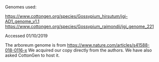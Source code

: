 Genomes used:

https://www.cottongen.org/species/Gossypium_hirsutum/jgi-AD1_genome_v1.1
https://www.cottongen.org/species/Gossypium_raimondii/jgi_genome_221

Accessed 01/10/2019

The arboreum genome is from https://www.nature.com/articles/s41588-018-0116-x
We acquired our copy directly from the authors. We have also asked CottonGen to host it.

